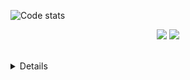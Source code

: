![Code stats](https://codestats-readme.wegfan.cn/history-graph/zhangtianli?width=1000&height=200&timezone=08:00&history_days=30&max_languages=7&grid_color=ffffff&zeroline_color=ffffff&language_colors=[%22cdb4db%22,%22ffc8dd%22,%22ffafcc%22,%22bde0fe%22,%22a2d2ff%22,%22b9fbc0%22,%22fdffb6%22,%22f0e6ef%22,%22b5c99a%22])

<p align="center">
  <img src="https://img.shields.io/badge/dynamic/json?label=Code%3A%3AStats&query=%24.total_xp&url=https%3A%2F%2Fcodestats.net%2Fapi%2Fusers%2Fzhangtianli&style=flat-square&color=ffc8dd" />
  <img src="https://wakatime.com/badge/user/c6fe3c6a-b7b7-4579-838c-3597455bb62e.svg?style=flat-square" />
  <br>
  <br>
  <details>
    <p align="center">
      <img src="https://api.githubtrends.io/user/svg/ZTL-UwU/langs?time_range=one_year&include_private=True&theme=classic" />
      <img src="https://api.githubtrends.io/user/svg/ZTL-UwU/repos?time_range=one_year&include_private=True&theme=classic" />
      <br>
      <img src="https://github-readme-stats.vercel.app/api/wakatime?username=ZTLUwU&layout=compact&langs_count=16" />
    </p>
  </details>
</p>
